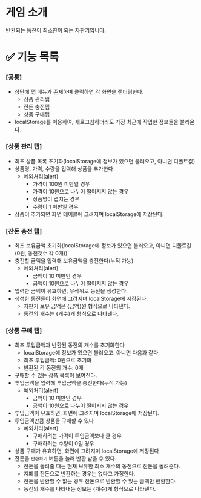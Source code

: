 # 게임 소개

반환되는 동전이 최소한이 되는 자판기입니다.

# ✅ 기능 목록

### [공통]

- 상단에 탭 메뉴가 존재하며 클릭하면 각 화면을 랜더링한다.
  - 상품 관리탭
  - 잔돈 충전탭
  - 상품 구매탭
- localStorage를 이용하여, 새로고침하더라도 가장 최근에 작업한 정보들을 불러온다.

### [상품 관리 탭]

- 최초 상품 목록 초기화(localStorage에 정보가 있으면 불러오고, 아니면 디폴트값)
- 상품명, 가격, 수량을 입력해 상품을 추가한다
  - 예외처리(alert)
    - 가격이 100원 미만일 경우
    - 가격이 10원으로 나누어 떨어지지 않는 경우
    - 상품명이 겹치는 경우
    - 수량이 1 미만일 경우
- 상품이 추가되면 화면 테이블에 그려지며 localStorage에 저장된다.

### [잔돈 충전 탭]

- 최초 보유금액 초기화(localStorage에 정보가 있으면 불러오고, 아니면 디폴트값(0원, 동전갯수 각 0개))
- 충전할 금액을 입력해 보유금액을 충전한다(누적 가능)
  - 예외처리(alert)
    - 금액이 10 미만인 경우
    - 금액이 10원으로 나누어 떨어지지 않는 경우
- 입력한 금액이 유효하면, 무작위로 동전을 생성한다.
- 생성한 동전들이 화면에 그려지며 localStorage에 저장된다.
  - 자판기 보유 금액은 {금액}원 형식으로 나타낸다.
  - 동전의 개수는 {개수}개 형식으로 나타낸다.

### [상품 구매 탭]

- 최초 투입금액과 반환된 동전의 개수를 초기화한다
  - localStorage에 정보가 있으면 불러오고. 아니면 다음과 같다.
  - 최초 투입금액: 0원으로 초기화
  - 반환된 각 동전의 개수: 0개
- 구매할 수 있는 상품 목록이 보여진다.
- 투입금액을 입력해 투입금액을 충전한다(누적 가능)
  - 예외처리(alert)
    - 금액이 10 미만인 경우
    - 금액이 10원으로 나누어 떨어지지 않는 경우
- 투입금액이 유효하면, 화면에 그려지며 localStorage에 저장된다.
- 투입금액만큼 상품을 구매할 수 있다
  - 예외처리(alert)
    - 구매하려는 가격이 투입금액보다 클 경우
    - 구매하려는 수량이 0일 경우
- 상품 구매가 유효하면, 화면에 그려지며 localStorage에 저장된다
- 잔돈을 `반환하기` 버튼을 눌러 반환 받을 수 있다.
  - 잔돈을 돌려줄 때는 현재 보유한 최소 개수의 동전으로 잔돈을 돌려준다.
  - 지폐를 잔돈으로 반환하는 경우는 없다고 가정한다.
  - 잔돈을 반환할 수 없는 경우 잔돈으로 반환할 수 있는 금액만 반환한다.
  - 동전의 개수를 나타내는 정보는 {개수}개 형식으로 나타낸다.
